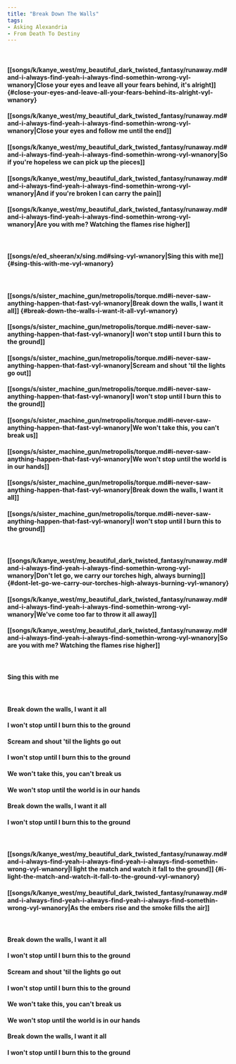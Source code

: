 ```yaml
---
title: "Break Down The Walls"
tags:
- Asking Alexandria
- From Death To Destiny
---
```

&nbsp;
#### [[songs/k/kanye_west/my_beautiful_dark_twisted_fantasy/runaway.md#and-i-always-find-yeah-i-always-find-somethin-wrong-vyl-wnanory|Close your eyes and leave all your fears behind, it's alright]] {#close-your-eyes-and-leave-all-your-fears-behind-its-alright-vyl-wnanory}
#### [[songs/k/kanye_west/my_beautiful_dark_twisted_fantasy/runaway.md#and-i-always-find-yeah-i-always-find-somethin-wrong-vyl-wnanory|Close your eyes and follow me until the end]]
#### [[songs/k/kanye_west/my_beautiful_dark_twisted_fantasy/runaway.md#and-i-always-find-yeah-i-always-find-somethin-wrong-vyl-wnanory|So if you're hopeless we can pick up the pieces]]
#### [[songs/k/kanye_west/my_beautiful_dark_twisted_fantasy/runaway.md#and-i-always-find-yeah-i-always-find-somethin-wrong-vyl-wnanory|And if you're broken I can carry the pain]]
#### [[songs/k/kanye_west/my_beautiful_dark_twisted_fantasy/runaway.md#and-i-always-find-yeah-i-always-find-somethin-wrong-vyl-wnanory|Are you with me? Watching the flames rise higher]]
&nbsp;
#### [[songs/e/ed_sheeran/x/sing.md#sing-vyl-wnanory|Sing this with me]] {#sing-this-with-me-vyl-wnanory}
&nbsp;
#### [[songs/s/sister_machine_gun/metropolis/torque.md#i-never-saw-anything-happen-that-fast-vyl-wnanory|Break down the walls, I want it all]] {#break-down-the-walls-i-want-it-all-vyl-wnanory}
#### [[songs/s/sister_machine_gun/metropolis/torque.md#i-never-saw-anything-happen-that-fast-vyl-wnanory|I won't stop until I burn this to the ground]]
#### [[songs/s/sister_machine_gun/metropolis/torque.md#i-never-saw-anything-happen-that-fast-vyl-wnanory|Scream and shout 'til the lights go out]]
#### [[songs/s/sister_machine_gun/metropolis/torque.md#i-never-saw-anything-happen-that-fast-vyl-wnanory|I won't stop until I burn this to the ground]]
#### [[songs/s/sister_machine_gun/metropolis/torque.md#i-never-saw-anything-happen-that-fast-vyl-wnanory|We won't take this, you can't break us]]
#### [[songs/s/sister_machine_gun/metropolis/torque.md#i-never-saw-anything-happen-that-fast-vyl-wnanory|We won't stop until the world is in our hands]]
#### [[songs/s/sister_machine_gun/metropolis/torque.md#i-never-saw-anything-happen-that-fast-vyl-wnanory|Break down the walls, I want it all]]
#### [[songs/s/sister_machine_gun/metropolis/torque.md#i-never-saw-anything-happen-that-fast-vyl-wnanory|I won't stop until I burn this to the ground]]
&nbsp;
#### [[songs/k/kanye_west/my_beautiful_dark_twisted_fantasy/runaway.md#and-i-always-find-yeah-i-always-find-somethin-wrong-vyl-wnanory|Don't let go, we carry our torches high, always burning]] {#dont-let-go-we-carry-our-torches-high-always-burning-vyl-wnanory}
#### [[songs/k/kanye_west/my_beautiful_dark_twisted_fantasy/runaway.md#and-i-always-find-yeah-i-always-find-somethin-wrong-vyl-wnanory|We've come too far to throw it all away]]
#### [[songs/k/kanye_west/my_beautiful_dark_twisted_fantasy/runaway.md#and-i-always-find-yeah-i-always-find-somethin-wrong-vyl-wnanory|So are you with me? Watching the flames rise higher]]
&nbsp;
#### Sing this with me
&nbsp;
#### Break down the walls, I want it all
#### I won't stop until I burn this to the ground
#### Scream and shout 'til the lights go out
#### I won't stop until I burn this to the ground
#### We won't take this, you can't break us
#### We won't stop until the world is in our hands
#### Break down the walls, I want it all
#### I won't stop until I burn this to the ground
&nbsp;
#### [[songs/k/kanye_west/my_beautiful_dark_twisted_fantasy/runaway.md#and-i-always-find-yeah-i-always-find-yeah-i-always-find-somethin-wrong-vyl-wnanory|I light the match and watch it fall to the ground]] {#i-light-the-match-and-watch-it-fall-to-the-ground-vyl-wnanory}
#### [[songs/k/kanye_west/my_beautiful_dark_twisted_fantasy/runaway.md#and-i-always-find-yeah-i-always-find-yeah-i-always-find-somethin-wrong-vyl-wnanory|As the embers rise and the smoke fills the air]]
&nbsp;
#### Break down the walls, I want it all
#### I won't stop until I burn this to the ground
#### Scream and shout 'til the lights go out
#### I won't stop until I burn this to the ground
#### We won't take this, you can't break us
#### We won't stop until the world is in our hands
#### Break down the walls, I want it all
#### I won't stop until I burn this to the ground
